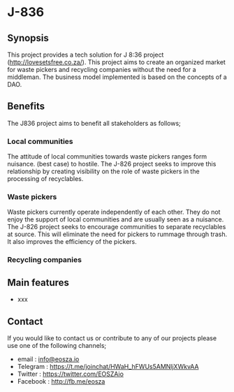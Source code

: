 # J-836

## Synopsis

This project provides a tech solution for J 8:36 project (http://lovesetsfree.co.za/). This project aims to create an organized market for waste pickers and recycling companies without the need for a middleman. The business model implemented is based on the concepts of a DAO.

## Benefits

The J836 project aims to benefit all stakeholders as follows;

### Local communities

The attitude of local communities towards waste pickers ranges form nuisance. (best case) to hostile. The J-826 project seeks to improve this relationship by creating visibility on the role of waste pickers in the processing of recyclables.

### Waste pickers

Waste pickers currently operate independently of each other. They do not enjoy the support of local communities and are usually seen as a nuisance. The J-826 project seeks to encourage communities to separate recyclables at source. This will eliminate the need for pickers to rummage through trash. It also improves the efficiency of the pickers.



### Recycling companies

## Main features

- xxx

## Contact

If you would like to contact us or contribute to any of our projects please use one of the following channels;

- email : info@eosza.io
- Telegram : https://t.me/joinchat/HWaH_hFWUs5AMNljXWkvAA
- Twitter : https://twitter.com/EOSZAio
- Facebook : http://fb.me/eosza
